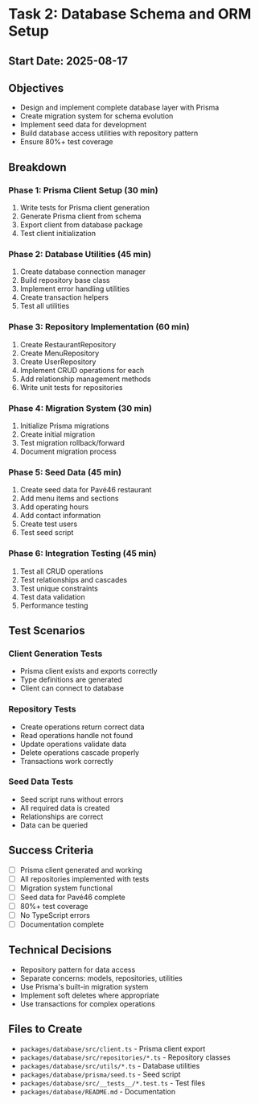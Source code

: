 # Task 2: Database Schema and ORM Setup

## Start Date: 2025-08-17

## Objectives
- Design and implement complete database layer with Prisma
- Create migration system for schema evolution
- Implement seed data for development
- Build database access utilities with repository pattern
- Ensure 80%+ test coverage

## Breakdown

### Phase 1: Prisma Client Setup (30 min)
1. Write tests for Prisma client generation
2. Generate Prisma client from schema
3. Export client from database package
4. Test client initialization

### Phase 2: Database Utilities (45 min)
1. Create database connection manager
2. Build repository base class
3. Implement error handling utilities
4. Create transaction helpers
5. Test all utilities

### Phase 3: Repository Implementation (60 min)
1. Create RestaurantRepository
2. Create MenuRepository
3. Create UserRepository
4. Implement CRUD operations for each
5. Add relationship management methods
6. Write unit tests for repositories

### Phase 4: Migration System (30 min)
1. Initialize Prisma migrations
2. Create initial migration
3. Test migration rollback/forward
4. Document migration process

### Phase 5: Seed Data (45 min)
1. Create seed data for Pavé46 restaurant
2. Add menu items and sections
3. Add operating hours
4. Add contact information
5. Create test users
6. Test seed script

### Phase 6: Integration Testing (45 min)
1. Test all CRUD operations
2. Test relationships and cascades
3. Test unique constraints
4. Test data validation
5. Performance testing

## Test Scenarios

### Client Generation Tests
- Prisma client exists and exports correctly
- Type definitions are generated
- Client can connect to database

### Repository Tests
- Create operations return correct data
- Read operations handle not found
- Update operations validate data
- Delete operations cascade properly
- Transactions work correctly

### Seed Data Tests
- Seed script runs without errors
- All required data is created
- Relationships are correct
- Data can be queried

## Success Criteria
- [ ] Prisma client generated and working
- [ ] All repositories implemented with tests
- [ ] Migration system functional
- [ ] Seed data for Pavé46 complete
- [ ] 80%+ test coverage
- [ ] No TypeScript errors
- [ ] Documentation complete

## Technical Decisions
- Repository pattern for data access
- Separate concerns: models, repositories, utilities
- Use Prisma's built-in migration system
- Implement soft deletes where appropriate
- Use transactions for complex operations

## Files to Create
- `packages/database/src/client.ts` - Prisma client export
- `packages/database/src/repositories/*.ts` - Repository classes
- `packages/database/src/utils/*.ts` - Database utilities
- `packages/database/prisma/seed.ts` - Seed script
- `packages/database/src/__tests__/*.test.ts` - Test files
- `packages/database/README.md` - Documentation